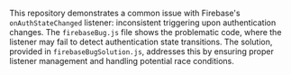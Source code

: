 This repository demonstrates a common issue with Firebase's `onAuthStateChanged` listener: inconsistent triggering upon authentication changes.  The `firebaseBug.js` file shows the problematic code, where the listener may fail to detect authentication state transitions. The solution, provided in `firebaseBugSolution.js`, addresses this by ensuring proper listener management and handling potential race conditions.